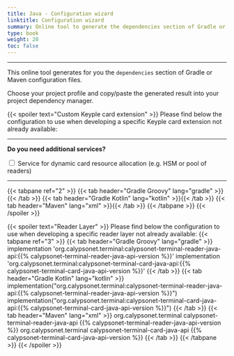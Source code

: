 ```yaml
---
title: Java - Configuration wizard
linktitle: Configuration wizard
summary: Online tool to generate the dependencies section of Gradle or Maven configuration files.
type: book
weight: 20
toc: false
---
```


---
This online tool generates for you the `dependencies` section of Gradle or Maven configuration files.

Choose your project profile and copy/paste the generated result into your project dependency manager.

{{< spoiler text="Custom Keyple card extension" >}}
Please find below the configuration to use when developing a specific Keyple card extension not already available:

---
**Do you need additional services?**
<div>
  <input type="checkbox" id="cardServiceResource" onclick="javascript:updateCardDependencies(2, this);">
  <label for="cardServiceResource">Service for dynamic card resource allocation (e.g. HSM or pool of readers)</label>
</div>

---
{{< tabpane ref="2" >}}
{{< tab header="Gradle Groovy" lang="gradle" >}}{{< /tab >}}
{{< tab header="Gradle Kotlin" lang="kotlin" >}}{{< /tab >}}
{{< tab header="Maven" lang="xml" >}}{{< /tab >}}
{{< /tabpane >}}
{{< /spoiler >}}

{{< spoiler text="Reader Layer" >}}
Please find below the configuration to use when developing a specific reader layer not already available:
{{< tabpane ref="3" >}}
{{< tab header="Gradle Groovy" lang="gradle" >}}
implementation 'org.calypsonet.terminal:calypsonet-terminal-reader-java-api:{{% calypsonet-terminal-reader-java-api-version %}}'
implementation 'org.calypsonet.terminal:calypsonet-terminal-card-java-api:{{% calypsonet-terminal-card-java-api-version %}}'
{{< /tab >}}
{{< tab header="Gradle Kotlin" lang="kotlin" >}}
implementation("org.calypsonet.terminal:calypsonet-terminal-reader-java-api:{{% calypsonet-terminal-reader-java-api-version %}}")
implementation("org.calypsonet.terminal:calypsonet-terminal-card-java-api:{{% calypsonet-terminal-card-java-api-version %}}")
{{< /tab >}}
{{< tab header="Maven" lang="xml" >}}
<dependency>
  <groupId>org.calypsonet.terminal</groupId>
  <artifactId>calypsonet-terminal-reader-java-api</artifactId>
  <version>{{% calypsonet-terminal-reader-java-api-version %}}</version>
</dependency>
<dependency>
  <groupId>org.calypsonet.terminal</groupId>
  <artifactId>calypsonet-terminal-card-java-api</artifactId>
  <version>{{% calypsonet-terminal-card-java-api-version %}}</version>
</dependency>
{{< /tab >}}
{{< /tabpane >}}
{{< /spoiler >}}

<!-- All groovy dependencies -->
<code id="all-groovy-dependencies" style="display:none">
<span id="calypsonet-terminal-reader-java-api">implementation <span class="hljs-string">'org.calypsonet.terminal:calypsonet-terminal-reader-java-api:{{% calypsonet-terminal-reader-java-api-version %}}'</span></span>
<span id="calypsonet-terminal-reader-java-api-dynamic">implementation <span class="hljs-string">'org.calypsonet.terminal:calypsonet-terminal-reader-java-api:{{% calypsonet-terminal-reader-java-api-dynamic-gradle-version %}}'</span></span>
<span id="calypsonet-terminal-card-java-api">implementation <span class="hljs-string">'org.calypsonet.terminal:calypsonet-terminal-card-java-api:{{% calypsonet-terminal-card-java-api-version %}}'</span></span>
<span id="calypsonet-terminal-card-java-api-dynamic">implementation <span class="hljs-string">'org.calypsonet.terminal:calypsonet-terminal-card-java-api:{{% calypsonet-terminal-card-java-api-dynamic-gradle-version %}}'</span></span>
<span id="calypsonet-terminal-calypso-java-api-dynamic">implementation <span class="hljs-string">'org.calypsonet.terminal:calypsonet-terminal-calypso-java-api:{{% calypsonet-terminal-calypso-java-api-dynamic-gradle-version %}}'</span></span>
</code>

<!-- All kotlin dependencies -->
<code id="all-kotlin-dependencies" style="display:none">
<span id="calypsonet-terminal-reader-java-api">implementation(<span class="hljs-string">"org.calypsonet.terminal:calypsonet-terminal-reader-java-api:{{% calypsonet-terminal-reader-java-api-version %}}"</span>)</span>
<span id="calypsonet-terminal-reader-java-api-dynamic">implementation(<span class="hljs-string">"org.calypsonet.terminal:calypsonet-terminal-reader-java-api:{{% calypsonet-terminal-reader-java-api-dynamic-gradle-version %}}"</span>)</span>
<span id="calypsonet-terminal-card-java-api">implementation(<span class="hljs-string">"org.calypsonet.terminal:calypsonet-terminal-card-java-api:{{% calypsonet-terminal-card-java-api-version %}}"</span>)</span>
<span id="calypsonet-terminal-card-java-api-dynamic">implementation(<span class="hljs-string">"org.calypsonet.terminal:calypsonet-terminal-card-java-api:{{% calypsonet-terminal-card-java-api-dynamic-gradle-version %}}"</span>)</span>
<span id="calypsonet-terminal-calypso-java-api-dynamic">implementation(<span class="hljs-string">"org.calypsonet.terminal:calypsonet-terminal-calypso-java-api:{{% calypsonet-terminal-calypso-java-api-dynamic-gradle-version %}}"</span>)</span>
</code>

<!-- All maven dependencies -->
<code id="all-maven-dependencies" style="display:none">
<span id="calypsonet-terminal-reader-java-api"><span class="hljs-tag">&lt;<span class="hljs-name">dependency</span>&gt;</span>
  <span class="hljs-tag">&lt;<span class="hljs-name">groupId</span>&gt;</span>org.calypsonet.terminal<span class="hljs-tag">&lt;/<span class="hljs-name">groupId</span>&gt;</span>
  <span class="hljs-tag">&lt;<span class="hljs-name">artifactId</span>&gt;</span>calypsonet-terminal-reader-java-api<span class="hljs-tag">&lt;/<span class="hljs-name">artifactId</span>&gt;</span>
  <span class="hljs-tag">&lt;<span class="hljs-name">version</span>&gt;</span>{{% calypsonet-terminal-reader-java-api-version %}}<span class="hljs-tag">&lt;/<span class="hljs-name">version</span>&gt;</span>
<span class="hljs-tag">&lt;/<span class="hljs-name">dependency</span>&gt;</span></span>
<span id="calypsonet-terminal-reader-java-api-dynamic"><span class="hljs-tag">&lt;<span class="hljs-name">dependency</span>&gt;</span>
  <span class="hljs-tag">&lt;<span class="hljs-name">groupId</span>&gt;</span>org.calypsonet.terminal<span class="hljs-tag">&lt;/<span class="hljs-name">groupId</span>&gt;</span>
  <span class="hljs-tag">&lt;<span class="hljs-name">artifactId</span>&gt;</span>calypsonet-terminal-reader-java-api<span class="hljs-tag">&lt;/<span class="hljs-name">artifactId</span>&gt;</span>
  <span class="hljs-tag">&lt;<span class="hljs-name">version</span>&gt;</span>{{% calypsonet-terminal-reader-java-api-dynamic-maven-version %}}<span class="hljs-tag">&lt;/<span class="hljs-name">version</span>&gt;</span>
<span class="hljs-tag">&lt;/<span class="hljs-name">dependency</span>&gt;</span></span>
<span id="calypsonet-terminal-card-java-api"><span class="hljs-tag">&lt;<span class="hljs-name">dependency</span>&gt;</span>
  <span class="hljs-tag">&lt;<span class="hljs-name">groupId</span>&gt;</span>org.calypsonet.terminal<span class="hljs-tag">&lt;/<span class="hljs-name">groupId</span>&gt;</span>
  <span class="hljs-tag">&lt;<span class="hljs-name">artifactId</span>&gt;</span>calypsonet-terminal-card-java-api<span class="hljs-tag">&lt;/<span class="hljs-name">artifactId</span>&gt;</span>
  <span class="hljs-tag">&lt;<span class="hljs-name">version</span>&gt;</span>{{% calypsonet-terminal-card-java-api-version %}}<span class="hljs-tag">&lt;/<span class="hljs-name">version</span>&gt;</span>
<span class="hljs-tag">&lt;/<span class="hljs-name">dependency</span>&gt;</span></span>
<span id="calypsonet-terminal-card-java-api-dynamic"><span class="hljs-tag">&lt;<span class="hljs-name">dependency</span>&gt;</span>
  <span class="hljs-tag">&lt;<span class="hljs-name">groupId</span>&gt;</span>org.calypsonet.terminal<span class="hljs-tag">&lt;/<span class="hljs-name">groupId</span>&gt;</span>
  <span class="hljs-tag">&lt;<span class="hljs-name">artifactId</span>&gt;</span>calypsonet-terminal-card-java-api<span class="hljs-tag">&lt;/<span class="hljs-name">artifactId</span>&gt;</span>
  <span class="hljs-tag">&lt;<span class="hljs-name">version</span>&gt;</span>{{% calypsonet-terminal-card-java-api-dynamic-maven-version %}}<span class="hljs-tag">&lt;/<span class="hljs-name">version</span>&gt;</span>
<span class="hljs-tag">&lt;/<span class="hljs-name">dependency</span>&gt;</span></span>
<span id="calypsonet-terminal-calypso-java-api-dynamic"><span class="hljs-tag">&lt;<span class="hljs-name">dependency</span>&gt;</span>
  <span class="hljs-tag">&lt;<span class="hljs-name">groupId</span>&gt;</span>org.calypsonet.terminal<span class="hljs-tag">&lt;/<span class="hljs-name">groupId</span>&gt;</span>
  <span class="hljs-tag">&lt;<span class="hljs-name">artifactId</span>&gt;</span>calypsonet-terminal-calypso-java-api<span class="hljs-tag">&lt;/<span class="hljs-name">artifactId</span>&gt;</span>
  <span class="hljs-tag">&lt;<span class="hljs-name">version</span>&gt;</span>{{% calypsonet-terminal-calypso-java-api-dynamic-maven-version %}}<span class="hljs-tag">&lt;/<span class="hljs-name">version</span>&gt;</span>
<span class="hljs-tag">&lt;/<span class="hljs-name">dependency</span>&gt;</span></span>
</code>
<script type="text/javascript">
document.body.onload = function() {
    updateAppDependencies(1, null);
    updateCardDependencies(2, null);
};
</script>